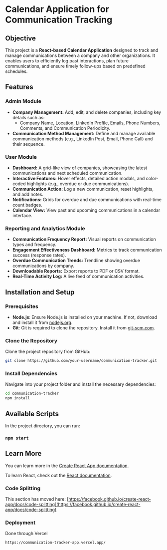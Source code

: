 # Calendar Application for Communication Tracking

## Objective

This project is a **React-based Calendar Application** designed to track and manage communications between a company and other organizations. It enables users to efficiently log past interactions, plan future communications, and ensure timely follow-ups based on predefined schedules.

## Features

### Admin Module
- **Company Management:** Add, edit, and delete companies, including key details such as:
    - Company Name, Location, LinkedIn Profile, Emails, Phone Numbers, Comments, and Communication Periodicity.
- **Communication Method Management:** Define and manage available communication methods (e.g., LinkedIn Post, Email, Phone Call) and their sequence.

### User Module
- **Dashboard:** A grid-like view of companies, showcasing the latest communications and next scheduled communication.
- **Interactive Features:** Hover effects, detailed action modals, and color-coded highlights (e.g., overdue or due communications).
- **Communication Action:** Log a new communication, reset highlights, and add notes.
- **Notifications:** Grids for overdue and due communications with real-time count badges.
- **Calendar View:** View past and upcoming communications in a calendar interface.

### Reporting and Analytics Module
- **Communication Frequency Report:** Visual reports on communication types and frequency.
- **Engagement Effectiveness Dashboard:** Metrics to track communication success (response rates).
- **Overdue Communication Trends:** Trendline showing overdue communications by company.
- **Downloadable Reports:** Export reports to PDF or CSV format.
- **Real-Time Activity Log:** A live feed of communication activities.

## Installation and Setup

### Prerequisites
- **Node.js**: Ensure Node.js is installed on your machine. If not, download and install it from [nodejs.org](https://nodejs.org/).
- **Git**: Git is required to clone the repository. Install it from [git-scm.com](https://git-scm.com/).

### Clone the Repository
Clone the project repository from GitHub:

```bash
git clone https://github.com/your-username/communication-tracker.git
```

### Install Dependencies
Navigate into your project folder and install the necessary dependencies:
```bash
cd communication-tracker
npm install
```
## Available Scripts

In the project directory, you can run:

### `npm start`



## Learn More

You can learn more in the [Create React App documentation](https://facebook.github.io/create-react-app/docs/getting-started).

To learn React, check out the [React documentation](https://reactjs.org/).

### Code Splitting

This section has moved here: [https://facebook.github.io/create-react-app/docs/code-splitting](https://facebook.github.io/create-react-app/docs/code-splitting)


### Deployment
Done through Vercel
```
https://communication-tracker-app.vercel.app/
```

